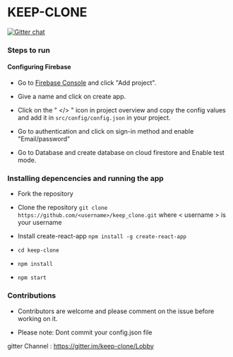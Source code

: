 # KEEP-CLONE
[![Gitter chat](https://badges.gitter.im/gitterHQ/gitter.png)](https://gitter.im/keep-clone/Lobby)

### Steps to run

#### Configuring Firebase

* Go to [Firebase Console](https://console.firebase.google.com) and click "Add project".

* Give a name and click on create app.

* Click on the " </> " icon in project overview and copy the config values and add it in `src/config/config.json` in your project.

* Go to authentication and click on sign-in method and enable "Email/password"

* Go to Database and create database on cloud firestore and Enable test mode.


### Installing depencencies and running the app

* Fork the repository

* Clone the repository 
  `git clone https://github.com/<username>/keep_clone.git`
  where \< username \> is your username

* Install create-react-app
  `npm install -g create-react-app`

* `cd keep-clone`

* `npm install`

* `npm start`

### Contributions 

* Contributors are welcome and please comment on the issue before working on it.

* Please note: Dont commit your config.json file

gitter Channel : https://gitter.im/keep-clone/Lobby
